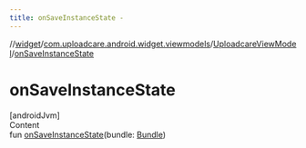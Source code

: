 ```yaml
---
title: onSaveInstanceState -
---
```

//[widget](../../index.md)/[com.uploadcare.android.widget.viewmodels](../index.md)/[UploadcareViewModel](index.md)/[onSaveInstanceState](on-save-instance-state.md)



# onSaveInstanceState  
[androidJvm]  
Content  
fun [onSaveInstanceState](on-save-instance-state.md)(bundle: [Bundle](https://developer.android.com/reference/kotlin/android/os/Bundle.html))  



